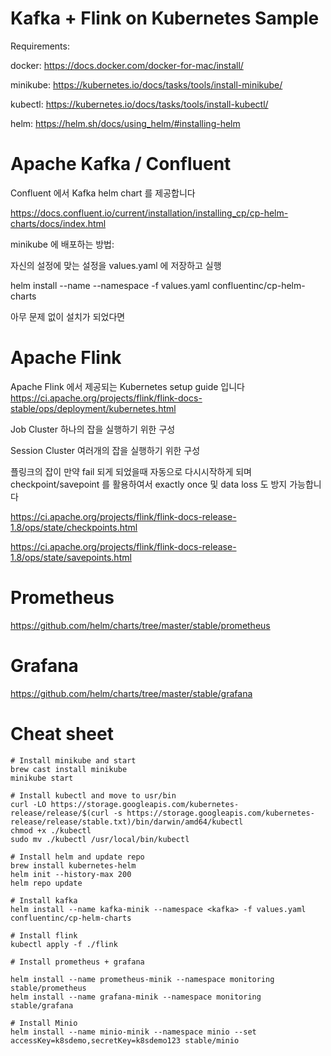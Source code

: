 # Kafka + Flink on Kubernetes Sample

Requirements:

docker:
https://docs.docker.com/docker-for-mac/install/

minikube: 
https://kubernetes.io/docs/tasks/tools/install-minikube/

kubectl: 
https://kubernetes.io/docs/tasks/tools/install-kubectl/

helm: 
https://helm.sh/docs/using_helm/#installing-helm



# Apache Kafka / Confluent

Confluent 에서 Kafka helm chart 를 제공합니다

https://docs.confluent.io/current/installation/installing_cp/cp-helm-charts/docs/index.html

minikube 에 배포하는 방법:

자신의 설정에 맞는 설정을 values.yaml 에 저장하고 실행

helm install --name <kafka-minik> --namespace <kafka> -f values.yaml confluentinc/cp-helm-charts

아무 문제 없이 설치가 되었다면 


# Apache Flink

Apache Flink 에서 제공되는 Kubernetes setup guide 입니다
https://ci.apache.org/projects/flink/flink-docs-stable/ops/deployment/kubernetes.html

Job Cluster
하나의 잡을 실행하기 위한 구성

Session Cluster
여러개의 잡을 실행하기 위한 구성

플링크의 잡이 만약 fail 되게 되었을때 자동으로 다시시작하게 되며 checkpoint/savepoint 를 활용하여서 exactly once 및 data loss 도 방지 가능합니다

https://ci.apache.org/projects/flink/flink-docs-release-1.8/ops/state/checkpoints.html

https://ci.apache.org/projects/flink/flink-docs-release-1.8/ops/state/savepoints.html



# Prometheus
https://github.com/helm/charts/tree/master/stable/prometheus


# Grafana
https://github.com/helm/charts/tree/master/stable/grafana


# Cheat sheet

```
# Install minikube and start
brew cast install minikube
minikube start

# Install kubectl and move to usr/bin
curl -LO https://storage.googleapis.com/kubernetes-release/release/$(curl -s https://storage.googleapis.com/kubernetes-release/release/stable.txt)/bin/darwin/amd64/kubectl
chmod +x ./kubectl
sudo mv ./kubectl /usr/local/bin/kubectl

# Install helm and update repo
brew install kubernetes-helm
helm init --history-max 200
helm repo update

# Install kafka
helm install --name kafka-minik --namespace <kafka> -f values.yaml confluentinc/cp-helm-charts

# Install flink
kubectl apply -f ./flink

# Install prometheus + grafana

helm install --name prometheus-minik --namespace monitoring stable/prometheus
helm install --name grafana-minik --namespace monitoring stable/grafana

# Install Minio
helm install --name minio-minik --namespace minio --set accessKey=k8sdemo,secretKey=k8sdemo123 stable/minio